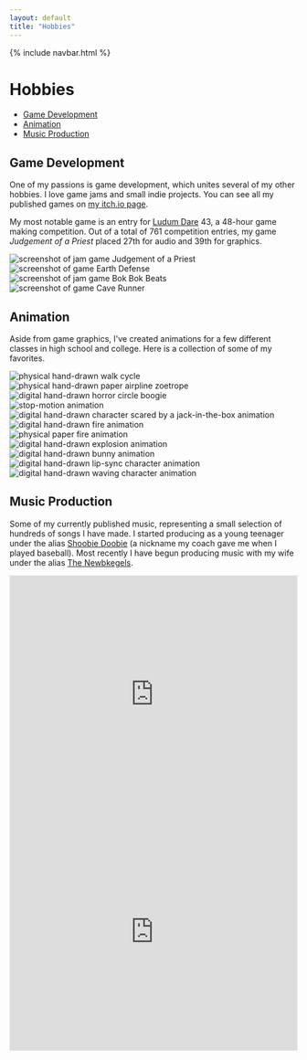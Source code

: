 ```yaml
---
layout: default
title: "Hobbies"
---
```


{% include navbar.html %}

# Hobbies

- [Game Development](#game-development)
- [Animation](#animation)
- [Music Production](#music-production)

## Game Development

One of my passions is game development, which unites several of my other hobbies. I love game jams and small indie projects. You can see all my published games on [my itch.io page](https://supergobo.itch.io/).

My most notable game is an entry for [Ludum Dare](https://ldjam.com/) 43, a 48-hour game making competition. Out of a total of 761 competition entries, my game _Judgement of a Priest_ placed 27th for audio and 39th for graphics.

<div class="row">
  <div class="col-sm-6">
    <img src="{{ site.baseurl }}/assets/images/games/priest-1.jpg" alt="screenshot of jam game Judgement of a Priest"/>
  </div>
  <div class="col-sm-6">
    <img src="{{ site.baseurl }}/assets/images/games/ED.png" alt="screenshot of game Earth Defense"/>
  </div>
  <div class="col-sm-6">
    <img src="{{ site.baseurl }}/assets/images/games/BBB.png" alt="screenshot of jam game Bok Bok Beats"/>
  </div>
  <div class="col-sm-6">
    <img src="{{ site.baseurl }}/assets/images/games/CR.png" alt="screenshot of game Cave Runner"/>
  </div>
</div>

## Animation

Aside from game graphics, I've created animations for a few different classes in high school and college. Here is a collection of some of my favorites.

<!-- GIFs made with https://ezgif.com/ -->

<div class="row align-items-center">
  <div class="col-4 mb-3">
    <img src="{{ site.baseurl }}/assets/images/animations/walk-cycle.gif" alt="physical hand-drawn walk cycle">
  </div>
  <div class="col-4 mb-3">
    <img src="{{ site.baseurl }}/assets/images/animations/zoetrope.gif" alt="physical hand-drawn paper airpline zoetrope">
  </div>
  <div class="col-4 mb-3">
    <img src="{{ site.baseurl }}/assets/images/animations/circle-boogie.gif" alt="digital hand-drawn horror circle boogie">
  </div>
</div>

<div class="row align-items-center">
  <div class="col-12 col-md-5 mb-3">
    <img src="{{ site.baseurl }}/assets/images/animations/six-ft-apart.gif" alt="stop-motion animation">
  </div>
  <div class="col-12 col-md-7 mb-3">
    <img src="{{ site.baseurl }}/assets/images/animations/jack-in-the-box.gif" alt="digital hand-drawn character scared by a jack-in-the-box animation">
  </div>
</div>

<div class="row align-items-center">
  <div class="col-4 col-md-2 mb-3">
    <img src="{{ site.baseurl }}/assets/images/animations/fire.gif" alt="digital hand-drawn fire animation">
  </div>
  <div class="col-8 col-md-4 mb-3">
    <img src="{{ site.baseurl }}/assets/images/animations/fire-paper.gif" alt="physical paper fire animation">
  </div>
  <div class="col-12 col-md-6 mb-3">
    <img src="{{ site.baseurl }}/assets/images/animations/explosion.gif" alt="digital hand-drawn explosion animation">
  </div>
</div>

<div class="row align-items-center">
  <div class="col-7 col-md-4 mb-3">
    <img src="{{ site.baseurl }}/assets/images/animations/bunny.gif" alt="digital hand-drawn bunny animation">
  </div>
  <div class="col-5 col-md-4 mb-3">
    <img src="{{ site.baseurl }}/assets/images/animations/monty-python.gif" alt="digital hand-drawn lip-sync character animation">
  </div>
  <div class="col-12 col-md-4 mb-3">
    <img src="{{ site.baseurl }}/assets/images/animations/wave.gif" alt="digital hand-drawn waving character animation">
  </div>
</div>

## Music Production

Some of my currently published music, representing a small selection of hundreds of songs I have made. I started producing as a young teenager under the alias [Shoobie Doobie](https://open.spotify.com/embed/artist/6YrSdl1dy1dDxZETIxW7n5) (a nickname my coach gave me when I played baseball). Most recently I have begun producing music with my wife under the alias [The Newbkegels](https://thenewbkegels.bandcamp.com).

<div class="row">
  <div class="col-sm-6">
    <iframe id="shoobie" src="https://open.spotify.com/embed/artist/6YrSdl1dy1dDxZETIxW7n5" allowtransparency="true" allow="encrypted-media" style="border: 0; width: 100%; height: 26rem;"></iframe>
  </div>
  <div class="col-sm-6">
    <iframe id="newbkegels" src="https://bandcamp.com/EmbeddedPlayer/track=1706869695/size=large/bgcol=ffffff/linkcol=0687f5/tracklist=false/transparent=true/" seamless style="border: 0; width: 100%; height: 26rem;"><a href="https://thenewbkegels.bandcamp.com/track/come-thou-fount">Come Thou Fount by The Newbkegels</a></iframe>
  </div>
</div>